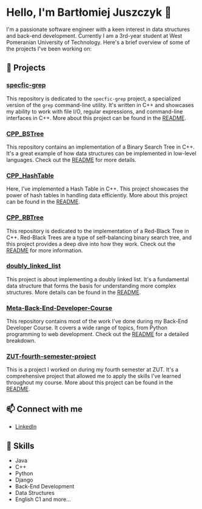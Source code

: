 # Hello, I'm Bartłomiej Juszczyk 👋

I'm a passionate software engineer with a keen interest in data structures and back-end development. Currently I am a 3rd-year student at West Pomeranian University of Technology. Here's a brief overview of some of the projects I've been working on:

## 🚀 Projects

### [specfic-grep](https://github.com/spaiq/specfic-grep)
This repository is dedicated to the `specfic-grep` project, a specialized version of the `grep` command-line utility. It's written in C++ and showcases my ability to work with file I/O, regular expressions, and command-line interfaces in C++. More about this project can be found in the [README](https://github.com/spaiq/specfic-grep/blob/main/README.md).

### [CPP_BSTree](https://github.com/spaiq/CPP_BSTree)
This repository contains an implementation of a Binary Search Tree in C++. It's a great example of how data structures can be implemented in low-level languages. Check out the [README](https://github.com/spaiq/CPP_BSTree/blob/main/README.md) for more details.

### [CPP_HashTable](https://github.com/spaiq/CPP_HashTable)
Here, I've implemented a Hash Table in C++. This project showcases the power of hash tables in handling data efficiently. More about this project can be found in the [README](https://github.com/spaiq/CPP_HashTable/blob/main/README.md).

### [CPP_RBTree](https://github.com/spaiq/CPP_RBTree)
This repository is dedicated to the implementation of a Red-Black Tree in C++. Red-Black Trees are a type of self-balancing binary search tree, and this project provides a deep dive into how they work. Check out the [README](https://github.com/spaiq/CPP_RBTree/blob/main/README.md) for more information.

### [doubly_linked_list](https://github.com/spaiq/doubly_linked_list)
This project is about implementing a doubly linked list. It's a fundamental data structure that forms the basis for understanding more complex structures. More details can be found in the [README](https://github.com/spaiq/doubly_linked_list/blob/main/README.md).

### [Meta-Back-End-Developer-Course](https://github.com/spaiq/Meta-Back-End-Developer-Course)
This repository contains most of the work I've done during my Back-End Developer Course. It covers a wide range of topics, from Python programming to web development. Check out the [README](https://github.com/spaiq/Meta-Back-End-Developer-Course/blob/main/README.md) for a detailed breakdown.

### [ZUT-fourth-semester-project](https://github.com/spaiq/ZUT-fourth-semester-project)
This is a project I worked on during my fourth semester at ZUT. It's a comprehensive project that allowed me to apply the skills I've learned throughout my course. More about this project can be found in the [README](https://github.com/spaiq/ZUT-fourth-semester-project/blob/main/README.md).

## 📫 Connect with me
- [LinkedIn](https://www.linkedin.com/in/juszczyk-bartlomiej/)

## 💼 Skills
- Java
- C++
- Python
- Django
- Back-End Development
- Data Structures
- English C1
and more...
